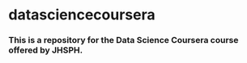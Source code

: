 # datasciencecoursera
### This is a repository for the Data Science Coursera course offered by JHSPH.
